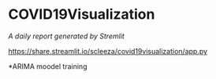 # COVID19Visualization
*A daily report generated by Stremlit* 

https://share.streamlit.io/scleeza/covid19visualization/app.py 

*ARIMA moodel training
